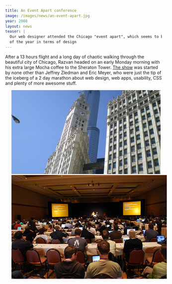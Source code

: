 ```yaml
---
title: An Event Apart conference
image: /images/news/an-event-apart.jpg
year: 2008
layout: news
teaser: |
  Our web designer attended the Chicago "event apart", which seems to be the highlight 
  of the year in terms of design
---
```


After a 13 hours flight and a long day of chaotic walking through the beautiful city
of Chicago, Razvan headed on an early Monday morning with his extra large Mocha coffee
to the Sheraton Tower. [The show][conf] was started by none other than Jeffrey Zledman and
Eric Meyer, who were just the tip of the iceberg of a 2 day marathon about web design,
web apps, usability, CSS and plenty of more awesome stuff.

<img src="/images/news/an-event-apart-2.jpg" alt="chicago" style="margin-left: 20px" />
<img src="/images/news/an-event-apart-3.jpg" alt="chicago" style="margin-left: 20px" />


[conf]: http://www.aneventapart.com/events/2008/chicago/